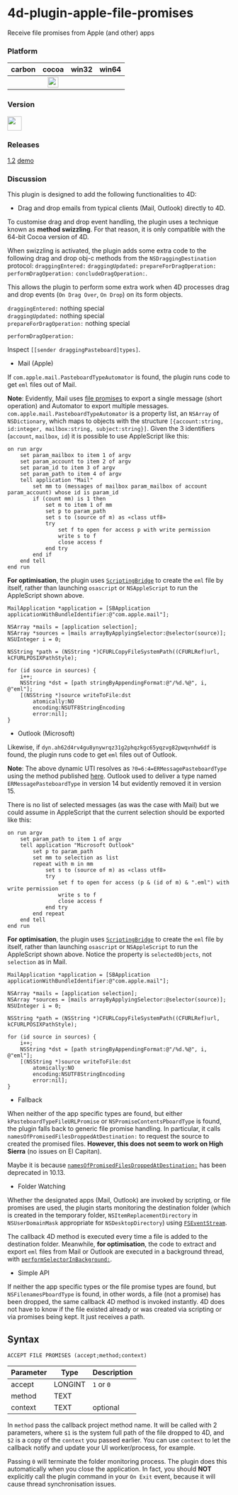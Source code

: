 # 4d-plugin-apple-file-promises
Receive file promises from Apple (and other) apps

### Platform

| carbon | cocoa | win32 | win64 |
|:------:|:-----:|:---------:|:---------:|
||<img src="https://cloud.githubusercontent.com/assets/1725068/22371562/1b091f0a-e4db-11e6-8458-8653954a7cce.png" width="24" height="24" />|||

### Version

<img src="https://cloud.githubusercontent.com/assets/1725068/18940648/2192ddba-8645-11e6-864d-6d5692d55717.png" width="32" height="32" />

### Releases 

[1.2](https://github.com/miyako/4d-plugin-apple-file-promises/releases/tag/1.2) [demo](https://github.com/miyako/4d-plugin-apple-file-promises/releases/tag/demo)

### Discussion

This plugin is designed to add the following functionalities to 4D:

* Drag and drop emails from typical clients (Mail, Outlook) directly to 4D.

To customise drag and drop event handling, the plugin uses a technique known as **method swizzling**. For that reason, it is only compatible with the 64-bit Cocoa version of 4D.

When swizzling is activated, the plugin adds some extra code to the following drag and drop obj-c methods from the ``NSDraggingDestination`` protocol: ``draggingEntered:`` ``draggingUpdated:`` ``prepareForDragOperation:`` ``performDragOperation:`` ``concludeDragOperation:``.

This allows the plugin to perform some extra work when 4D processes drag and drop events (``On Drag Over``, ``On Drop``) on its form objects.

``draggingEntered:`` nothing special  
``draggingUpdated:`` nothing special  
``prepareForDragOperation:`` nothing special  

``performDragOperation:``  

Inspect ``[[sender draggingPasteboard]types]``.  

* Mail (Apple)

If ``com.apple.mail.PasteboardTypeAutomator`` is found, the plugin runs code to get ``eml`` files out of Mail.

**Note**: Evidently, Mail uses [file promises](https://developer.apple.com/documentation/uikit/drag_and_drop/understanding_a_drag_item_as_a_promise) to export a single message (short operation) and Automator to export multiple messages. ``com.apple.mail.PasteboardTypeAutomator`` is a property list, an ``NSArray`` of ``NSDictionary``, which maps to objects with the structure ``[{account:string, id:integer, mailbox:string, subject:string}]``. Given the 3 identifiers (``account``, ``mailbox``, ``id``) it is possible to use AppleScript like this:

```applescript
on run argv
	set param_mailbox to item 1 of argv
	set param_account to item 2 of argv
	set param_id to item 3 of argv
	set param_path to item 4 of argv
	tell application "Mail"
		set mm to (messages of mailbox param_mailbox of account param_account) whose id is param_id
		if (count mm) is 1 then
			set m to item 1 of mm
			set p to param_path
			set s to (source of m) as «class utf8»
			try
				set f to open for access p with write permission
				write s to f
				close access f
			end try
		end if
	end tell
end run
```

**For optimisation**, the plugin uses [``ScriptingBridge``](https://developer.apple.com/documentation/scriptingbridge) to create the ``eml`` file by itself, rather than launching ``osascript`` or ``NSAppleScript`` to run the AppleScript shown above.

```objc
MailApplication *application = [SBApplication applicationWithBundleIdentifier:@"com.apple.mail"];

NSArray *mails = [application selection];
NSArray *sources = [mails arrayByApplyingSelector:@selector(source)];
NSUInteger i = 0;

NSString *path = (NSString *)CFURLCopyFileSystemPath((CFURLRef)url, kCFURLPOSIXPathStyle);

for (id source in sources) {
	i++;
	NSString *dst = [path stringByAppendingFormat:@"/%d.%@", i, @"eml"];
	[(NSString *)source writeToFile:dst
		atomically:NO
		encoding:NSUTF8StringEncoding
		error:nil];
}
```

* Outlook (Microsoft)

Likewise, if ``dyn.ah62d4rv4gu8ynywrqz31g2phqzkgc65yqzvg82pwqvnhw6df`` is found, the plugin runs code to get ``eml`` files out of Outlook.

**Note**: The above dynamic UTI resolves as ``?0=6:4=ERMessagePasteboardType`` using the method published [here](https://gist.github.com/jtbandes/19646e7457208ae9b1ad). Outlook used to deliver a type named ``ERMessagePasteboardType`` in version 14 but evidently removed it in version 15.

There is no list of selected messages (as was the case with Mail) but we could assume in AppleScript that the current selection should be exported like this:

```applescript
on run argv
	set param_path to item 1 of argv
	tell application "Microsoft Outlook"
		set p to param_path
		set mm to selection as list
		repeat with m in mm
			set s to (source of m) as «class utf8»
			try
				set f to open for access (p & (id of m) & ".eml") with write permission
				write s to f
				close access f
			end try
		end repeat
	end tell
end run
``` 

**For optimisation**, the plugin uses [``ScriptingBridge``](https://developer.apple.com/documentation/scriptingbridge) to create the ``eml`` file by itself, rather than launching ``osascript`` or ``NSAppleScript`` to run the AppleScript shown above. Notice the property is ``selectedObjects``, not ``selection`` as in Mail.

```objc
MailApplication *application = [SBApplication applicationWithBundleIdentifier:@"com.apple.mail"];
		
NSArray *mails = [application selection];
NSArray *sources = [mails arrayByApplyingSelector:@selector(source)];
NSUInteger i = 0;

NSString *path = (NSString *)CFURLCopyFileSystemPath((CFURLRef)url, kCFURLPOSIXPathStyle);

for (id source in sources) {
	i++;
	NSString *dst = [path stringByAppendingFormat:@"/%d.%@", i, @"eml"];
	[(NSString *)source writeToFile:dst
		atomically:NO
		encoding:NSUTF8StringEncoding
		error:nil];
}
```

* Fallback

When neither of the app specific types are found, but either ``kPasteboardTypeFileURLPromise`` or ``NSPromiseContentsPboardType`` is found, the plugin falls back to generic file promise handling. In particular, it calls ``namesOfPromisedFilesDroppedAtDestination:`` to request the source to created the promised files. **However, this does not seem to work on High Sierra** (no issues on El Capitan). 

Maybe it is because [``namesOfPromisedFilesDroppedAtDestination:``](https://developer.apple.com/documentation/appkit/nsdragginginfo/1415980-namesofpromisedfilesdroppedatdes) has been deprecated in 10.13. 

* Folder Watching

Whether the designated apps (Mail, Outlook) are invoked by scripting, or file promises are used, the plugin starts monitoring the destination folder (which is created in the temporary folder, ``NSItemReplacementDirectory`` in ``NSUserDomainMask`` appropriate for ``NSDesktopDirectory``) using [``FSEventStream``](https://developer.apple.com/library/content/documentation/Darwin/Conceptual/FSEvents_ProgGuide/UsingtheFSEventsFramework/UsingtheFSEventsFramework.html).

The callback 4D method is executed every time a file is added to the destination folder. Meanwhile, **for optimisation**, the code to extract and export ``eml`` files from Mail or Outlook are executed in a background thread, with [``performSelectorInBackground:``](https://developer.apple.com/documentation/objectivec/nsobject/1412390-performselectorinbackground?language=objc).  

* Simple API

If neither the app specific types or the file promise types are found, but ``NSFilenamesPboardType`` is found, in other words, a file (not a promise) has been dropped, the same callback 4D method is invoked instantly. 4D does not have to know if the file existed already or was created via scripting or via promises being kept. It just receives a path.

## Syntax

```
ACCEPT FILE PROMISES (accept;method;context)
```

Parameter|Type|Description
------------|------------|----
accept|LONGINT|``1`` or ``0``
method|TEXT|
context|TEXT|optional

In ``method`` pass the callback project method name. It will be called with 2 parameters, where ``$1`` is the system full path of the file dropped to 4D, and ``$2`` is a copy of the ``context`` you passed earlier. You can use ``context`` to let the callback notify and update your UI worker/process, for example.

Passing ``0`` will terminate the folder monitoring process. The plugin does this automatically when you close the application. In fact, you should **NOT** explicitly call the plugin command in your ``On Exit`` event, because it will cause thread synchronisation issues.
